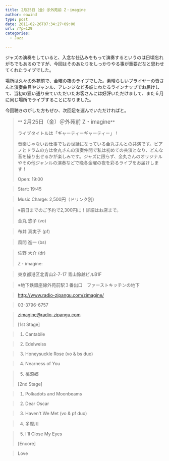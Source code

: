 ```yaml
---
title: 2月25日（金）＠外苑前 Z・imagine
author: eawind
type: post
date: 2011-02-26T07:34:27+09:00
url: /?p=129
categories:
  - Jazz

---
```

ジャズの演奏をしていると、入念な仕込みをもって演奏するというのは日頃忘れがちでもあるのですが、今回はそのあたりをしっかりやる事が重要だなと思わせてくれたライブでした。

場所は久々の外苑前で、金曜の夜のライブでした。素晴らしいプライヤーの皆さんと演奏曲目やジャンル、アレンジなど多岐にわたるラインナップでお届けして、当初の狙い通り来ていただいたお客さんには好評いただけまして、また６月に同じ場所でライブすることになりました。

今回聴きのがした方もぜひ、次回足を運んでいただければと。

> ** <big>2月25日（金）＠外苑前 Z・imagine</big>**
> 
> ライブタイトルは「ギャーティーギャーティー」！
> 
> 音楽じゃないお仕事でもお世話になっている金丸さんとの共演です。ピアノとドラムの方は金丸さんの演奏仲間で私は初めての共演となり、どんな音を繰り出せるかが楽しみです。ジャズに限らず、金丸さんのオリジナルやその他ジャンルの演奏などで晩冬金曜の夜を彩るライブをお届けします！
> 
> Open: 19:00
  
> Start: 19:45
  
> Music Charge: 2,500円（ドリンク別）
  
> ※前日までのご予約で2,300円に！詳細はお店まで。
> 
> 金丸 悠子 (vo)
  
> 布井 真実子 (pf)
  
> 風間 進一 (bs)
  
> 佐野 大介 (dr)
> 
> Z・imagine:
  
> 東京都港区北青山2-7-17 青山鈴越ビルB1F
  
> ※地下鉄銀座線外苑前駅３番出口　ファーストキッチンの地下
  
> http://www.radio-zipangu.com/zimagine/
  
> 03-3796-6757
  
> <zimagine@radio-zipangu.com>
> 
> [1st Stage]
  
> 1. Cantabile
  
> 2. Edelweiss
  
> 3. Honeysuckle Rose (vo & bs duo)
  
> 4. Nearness of You
  
> 5. 桃源郷
> 
> [2nd Stage]
  
> 1. Polkadots and Moonbeams
  
> 2. Dear Oscar
  
> 3. Haven't We Met (vo & pf duo)
  
> 4. 多摩川
  
> 5. I'll Close My Eyes
> 
> [Encore]
  
> Love
